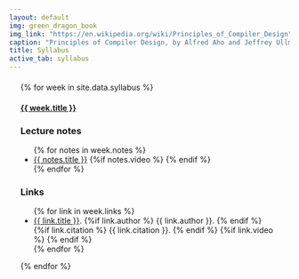 ```yaml
---
layout: default
img: green_dragon_book
img_link: "https://en.wikipedia.org/wiki/Principles_of_Compiler_Design"
caption: "Principles of Compiler Design, by Alfred Aho and Jeffrey Ullman, is a classic textbook on compilers for computer programming languages."
title: Syllabus
active_tab: syllabus
---
```


<style type="text/css">
    .bs-example{
        margin: 20px;
    }
</style>

<div class="bs-example">
    <div class="panel-group" id="accordion">
        {% for week in site.data.syllabus %}
            <div class="panel panel-default">
                <div class="panel-heading">
                    <h4 class="panel-title">
                        <a data-toggle="collapse" data-parent="#accordion" href="#collapseOne">{{ week.title }}</a>
                    </h4>
                </div>
                <div id="collapseOne" class="panel-collapse collapse in">
                    <div class="well">
                        <div class="panel panel-default">
                          <div class="panel-heading">
                            <h3 class="panel-title">Lecture notes</h3>
                          </div>
                          <ul class="list-group">
                          {% for notes in week.notes %}
                            <li class="list-group-item"> <a href="{{ notes.url }}">{{ notes.title }}</a>
                                {%if notes.video %}
                                    <a href="{{ notes.video }}"><span class="glyphicon glyphicon-film"></span></a>
                                {% endif %}
                            </li>
                          {% endfor %}
                          </ul>
                          <div class="panel-heading">
                            <h3 class="panel-title">Links</h3>
                          </div>
                          <ul class="list-group">
                          {% for link in week.links %}
                            <li class="list-group-item"> <a href="{{ link.url }}">{{ link.title }}</a>.
                                {%if link.author %}
                                    {{ link.author }}.
                                {% endif %}
                                {%if link.citation %}
                                    {{ link.citation }}.
                                {% endif %}
                                {%if link.video %}
                                    <a href="{{ link.video }}"><span class="glyphicon glyphicon-film"></span></a>
                                {% endif %}
                            </li>
                          {% endfor %}
                          </ul>
                        </div>
                    </div>
                </div>
            </div>
        {% endfor %}
    </div>
</div>

